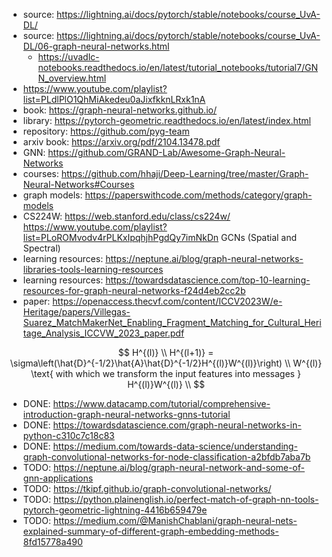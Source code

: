
- source: https://lightning.ai/docs/pytorch/stable/notebooks/course_UvA-DL/
- source: https://lightning.ai/docs/pytorch/stable/notebooks/course_UvA-DL/06-graph-neural-networks.html
    - https://uvadlc-notebooks.readthedocs.io/en/latest/tutorial_notebooks/tutorial7/GNN_overview.html
- https://www.youtube.com/playlist?list=PLdlPlO1QhMiAkedeu0aJixfkknLRxk1nA
- book: https://graph-neural-networks.github.io/
- library: https://pytorch-geometric.readthedocs.io/en/latest/index.html
- repository: https://github.com/pyg-team
- arxiv book: https://arxiv.org/pdf/2104.13478.pdf
- GNN: https://github.com/GRAND-Lab/Awesome-Graph-Neural-Networks
- courses: https://github.com/hhaji/Deep-Learning/tree/master/Graph-Neural-Networks#Courses
- graph models: https://paperswithcode.com/methods/category/graph-models
- CS224W: https://web.stanford.edu/class/cs224w/ https://www.youtube.com/playlist?list=PLoROMvodv4rPLKxIpqhjhPgdQy7imNkDn
GCNs (Spatial and Spectral)
- learning resources: https://neptune.ai/blog/graph-neural-networks-libraries-tools-learning-resources
- learning resources: https://towardsdatascience.com/top-10-learning-resources-for-graph-neural-networks-f24d4eb2cc2b
- paper: https://openaccess.thecvf.com/content/ICCV2023W/e-Heritage/papers/Villegas-Suarez_MatchMakerNet_Enabling_Fragment_Matching_for_Cultural_Heritage_Analysis_ICCVW_2023_paper.pdf

$$
H^{(l)} \\
H^{(l+1)} = \sigma\left(\hat{D}^{-1/2}\hat{A}\hat{D}^{-1/2}H^{(l)}W^{(l)}\right) \\
W^{(l)} \text{  with which we transform the input features into messages } H^{(l)}W^{(l)} \\
$$

- DONE: https://www.datacamp.com/tutorial/comprehensive-introduction-graph-neural-networks-gnns-tutorial
- DONE: https://towardsdatascience.com/graph-neural-networks-in-python-c310c7c18c83
- DONE: https://medium.com/towards-data-science/understanding-graph-convolutional-networks-for-node-classification-a2bfdb7aba7b
- TODO: https://neptune.ai/blog/graph-neural-network-and-some-of-gnn-applications
- TODO: https://tkipf.github.io/graph-convolutional-networks/
- TODO: https://python.plainenglish.io/perfect-match-of-graph-nn-tools-pytorch-geometric-lightning-4416b659479e
- TODO: https://medium.com/@ManishChablani/graph-neural-nets-explained-summary-of-different-graph-embedding-methods-8fd15778a490



